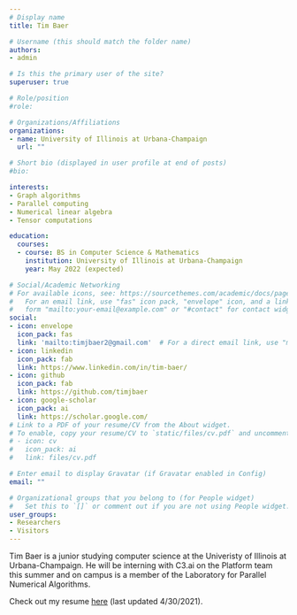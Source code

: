 ```yaml
---
# Display name
title: Tim Baer

# Username (this should match the folder name)
authors:
- admin

# Is this the primary user of the site?
superuser: true

# Role/position
#role:

# Organizations/Affiliations
organizations:
- name: University of Illinois at Urbana-Champaign
  url: ""

# Short bio (displayed in user profile at end of posts)
#bio:

interests:
- Graph algorithms
- Parallel computing
- Numerical linear algebra
- Tensor computations 

education:
  courses:
  - course: BS in Computer Science & Mathematics
    institution: University of Illinois at Urbana-Champaign
    year: May 2022 (expected)

# Social/Academic Networking
# For available icons, see: https://sourcethemes.com/academic/docs/page-builder/#icons
#   For an email link, use "fas" icon pack, "envelope" icon, and a link in the
#   form "mailto:your-email@example.com" or "#contact" for contact widget.
social:
- icon: envelope
  icon_pack: fas
  link: 'mailto:timjbaer2@gmail.com'  # For a direct email link, use "mailto:test@example.org".
- icon: linkedin
  icon_pack: fab
  link: https://www.linkedin.com/in/tim-baer/
- icon: github
  icon_pack: fab
  link: https://github.com/timjbaer
- icon: google-scholar
  icon_pack: ai
  link: https://scholar.google.com/
# Link to a PDF of your resume/CV from the About widget.
# To enable, copy your resume/CV to `static/files/cv.pdf` and uncomment the lines below.
# - icon: cv
#   icon_pack: ai
#   link: files/cv.pdf

# Enter email to display Gravatar (if Gravatar enabled in Config)
email: ""

# Organizational groups that you belong to (for People widget)
#   Set this to `[]` or comment out if you are not using People widget.
user_groups:
- Researchers
- Visitors
---
```


Tim Baer is a junior studying computer science at the Univeristy of Illinois at Urbana-Champaign. He will be interning with C3.ai on the Platform team this summer and on campus is a member of the Laboratory for Parallel Numerical Algorithms.

Check out my resume [here](https://timjbaer.github.io/resume.pdf) (last updated 4/30/2021).
